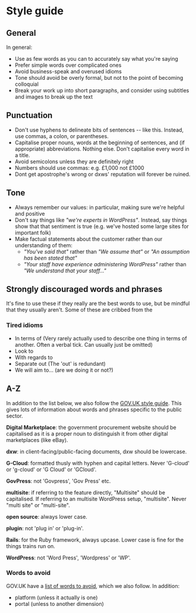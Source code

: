 # Style guide

## General

In general:

* Use as few words as you can to accurately say what you're saying
* Prefer simple words over complicated ones
* Avoid business-speak and overused idioms
* Tone should avoid be overly formal, but not to the point of becoming colloquial
* Break your work up into short paragraphs, and consider using subtitles and images to break up the text

## Punctuation

* Don't use hyphens to delineate bits of sentences -- like this. Instead, use commas, a colon, or parentheses.
* Capitalise proper nouns, words at the beginning of sentences, and (if appropriate) abbreviations. Nothing else. Don't capitalise every word in a title.
* Avoid semicolons unless they are definitely right
* Numbers should use commas: e.g. £1,000 not £1000
* Dont get apostrophe's wrong or dxws' reputation will forever be ruined.

## Tone
* Always remember our values: in particular, making sure we're helpful and positive
* Don't say things like _"we're experts in WordPress"_. Instead, say things show that that sentiment is true (e.g. we've hosted some large sites for important folk)
* Make factual statements about the customer rather than our understanding of them: 
  * _"You've said that"_ rather than _"We assume that"_ or _"An assumption has been stated that"_
  * _"Your staff have experience administering WordPress"_ rather than _"We understand that your staff..."_

## Strongly discouraged words and phrases

It's fine to use these if they really are the best words to use, but be mindful that they usually aren't. Some of these are cribbed from the 

### Tired idioms
* In terms of (Very rarely actually used to describe one thing in terms of another. Often a verbal tick. Can usually just be omitted)
* Look to
* With regards to 
* Separate out (The 'out' is redundant)
* We will aim to... (are we doing it or not?)

## A-Z

In addition to the list below, we also follow the [GOV.UK style guide](https://www.gov.uk/guidance/style-guide/a-to-z-of-gov-uk-style). This gives lots of information about words and phrases specific to the public sector.

**Digital Marketplace**: the government procurement website should be capitalised as it is a proper noun to
distinguish it from other digital marketplaces (like eBay).

**dxw**: in client-facing/public-facing documents, dxw should be lowercase.

**G-Cloud**: formatted thusly with hyphen and capital letters. Never 'G-cloud' or 'g-cloud' or 'G Cloud' or 'GCloud'.

**GovPress**: not 'Govpress', 'Gov Press' etc.

**multisite**: if referring to the feature directly, "Multisite" should be capitalised. If referring to an
multisite WordPress setup, "multisite". Never "multi site" or "multi-site".

**open source**: always lower case.

**plugin**: not 'plug in' or 'plug-in'.

**Rails**: for the Ruby framework, always upcase. Lower case is fine for the things trains run on.

**WordPress**: not 'Word Press', 'Wordpress' or 'WP'.

### Words to avoid

GOV.UK have a [list of words to avoid](https://www.gov.uk/guidance/style-guide/a-to-z-of-gov-uk-style#words-to-avoid), which we also follow. In addition:

* platform (unless it actually is one)
* portal (unless to another dimension)
